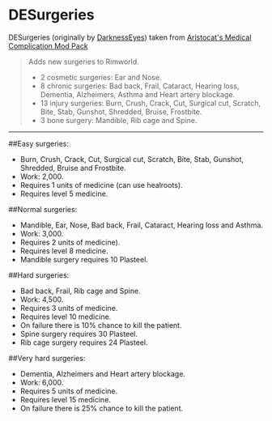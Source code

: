 # DESurgeries
DESurgeries (originally by [DarknessEyes](https://ludeon.com/forums/index.php?topic=18976.0))  taken from [Aristocat's Medical Complication Mod Pack](https://ludeon.com/forums/index.php?topic=20708.0)

> Adds new surgeries to Rimworld.
> * 2 cosmetic surgeries: Ear and Nose.
> * 8 chronic surgeries: Bad back, Frail, Cataract, Hearing loss, Dementia, Alzheimers, Asthma and Heart artery blockage.
> * 13 injury surgeries: Burn, Crush, Crack, Cut, Surgical cut, Scratch, Bite, Stab, Gunshot, Shredded, Bruise, Frostbite.
> * 3 bone surgery: Mandible, Rib cage and Spine.  

____________________________

##Easy surgeries:
* Burn, Crush, Crack, Cut, Surgical cut, Scratch, Bite, Stab, Gunshot, Shredded, Bruise and Frostbite.
* Work: 2,000.
* Requires 1 units of medicine (can use healroots).
* Requires level 5 medicine.

##Normal surgeries:
* Mandible, Ear, Nose, Bad back, Frail, Cataract, Hearing loss and Asthma.
* Work: 3,000.
* Requires 2 units of medicine).
* Requires level 8 medicine.
* Mandible surgery requires 10 Plasteel.

##Hard surgeries:
* Bad back, Frail, Rib cage and Spine.
* Work: 4,500.
* Requires 3 units of medicine.
* Requires level 10 medicine.
* On failure there is 10% chance to kill the patient.
* Spine surgery requires 30 Plasteel.
* Rib cage surgery requires 24 Plasteel.

##Very hard surgeries:
* Dementia, Alzheimers and Heart artery blockage.
* Work: 6,000.
* Requires 5 units of medicine.
* Requires level 15 medicine.
* On failure there is 25% chance to kill the patient. 
